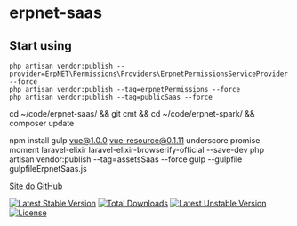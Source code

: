 # erpnet-saas

## Start using
```shell
php artisan vendor:publish --provider=ErpNET\Permissions\Providers\ErpnetPermissionsServiceProvider --force
php artisan vendor:publish --tag=erpnetPermissions --force
php artisan vendor:publish --tag=publicSaas --force
```

cd ~/code/erpnet-saas/ && git cmt && cd ~/code/erpnet-spark/ && composer update

npm install gulp vue@1.0.0 vue-resource@0.1.11 underscore promise moment laravel-elixir laravel-elixir-browserify-official --save-dev
php artisan vendor:publish --tag=assetsSaas --force
gulp --gulpfile gulpfileErpnetSaas.js

[Site do GitHub](https://github.com/lucianobapo/erpnet-saas)

[![Latest Stable Version](https://poser.pugx.org/ilhanet/erpnet-saas/v/stable)](https://packagist.org/packages/ilhanet/erpnet-saas) 
[![Total Downloads](https://poser.pugx.org/ilhanet/erpnet-saas/downloads)](https://packagist.org/packages/ilhanet/erpnet-saas) 
[![Latest Unstable Version](https://poser.pugx.org/ilhanet/erpnet-saas/v/unstable)](https://packagist.org/packages/ilhanet/erpnet-saas) 
[![License](https://poser.pugx.org/ilhanet/erpnet-saas/license)](https://packagist.org/packages/ilhanet/erpnet-saas)